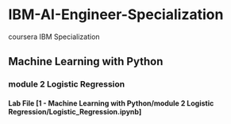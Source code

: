 # IBM-AI-Engineer-Specialization
coursera IBM Specialization
## Machine Learning with Python
### module 2 Logistic Regression
#### Lab File [1 - Machine Learning with Python/module 2 Logistic Regression/Logistic_Regression.ipynb]
